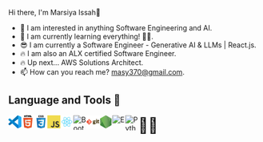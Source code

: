 Hi there, I'm Marsiya Issah👋
- 👀 I am interested in anything Software Engineering and AI.
- 🌱 I am currently learning everything! 🤣🤣.
- :sunglasses: I am currently a Software Engineer - Generative AI & LLMs | React.js.
- :fire: I am also an ALX certified Software Engineer.
- :fire: Up next... AWS Solutions Architect.
- 📫 How can you reach me? masy370@gmail.com.

<!---
Mar-Issah/Mar-Issah is a ✨ special ✨ repository because its `README.md` (this file) appears on your GitHub profile.
You can click the Preview link to take a look at your changes... skrdokndrhepmhilffuehdmj
--->

## Language and Tools :construction_worker:
<img align="left" alt="Visual Studio Code" width="26px" src="https://raw.githubusercontent.com/github/explore/80688e429a7d4ef2fca1e82350fe8e3517d3494d/topics/visual-studio-code/visual-studio-code.png" />

<img align="left" alt="HTML5" width="26px" src="https://raw.githubusercontent.com/github/explore/80688e429a7d4ef2fca1e82350fe8e3517d3494d/topics/html/html.png" />
<img align="left" alt="CSS3" width="26px" src="https://raw.githubusercontent.com/github/explore/80688e429a7d4ef2fca1e82350fe8e3517d3494d/topics/css/css.png" />
<img align="left" alt="JavaScript" width="26px" src="https://raw.githubusercontent.com/github/explore/80688e429a7d4ef2fca1e82350fe8e3517d3494d/topics/javascript/javascript.png" />
<img align="left" alt="React" width="26px" src="https://raw.githubusercontent.com/github/explore/80688e429a7d4ef2fca1e82350fe8e3517d3494d/topics/react/react.png" />
<img align="left" alt="Bootstrap" width="26px" height="29px" src="https://res.cloudinary.com/dytnpjxrd/image/upload/v1617328921/My%20Website%20Projects/bootstrap_minypf.png" />
<img align="left" alt="Git" width="26px" src="https://raw.githubusercontent.com/github/explore/80688e429a7d4ef2fca1e82350fe8e3517d3494d/topics/git/git.png" />
<img align="left" alt="Node.js" width="26px" src="https://raw.githubusercontent.com/github/explore/80688e429a7d4ef2fca1e82350fe8e3517d3494d/topics/nodejs/nodejs.png" />
<img align="left" alt="Express.js" width="26px" height="20px" src="https://res.cloudinary.com/dytnpjxrd/image/upload/v1640702111/1_8ETcaw-gA1dYW4EFxqGK3w_mkjggm.png" />
<img align="left" alt="Python" width="26px" height="30px" src="https://upload.wikimedia.org/wikipedia/commons/thumb/c/c3/Python-logo-notext.svg/600px-Python-logo-notext.svg.png" />
<div align="left" style="font-size: 30px; line-height: 40px;">🦜🔗</div>



